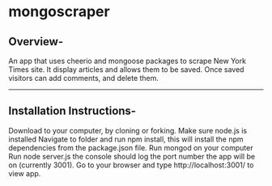 # mongoscraper

Overview-
-------------------------------------------------------------------------------------------------------------
An app that uses cheerio and mongoose packages to scrape New York Times site. It display articles and allows them to be saved. Once saved visitors can add comments, and delete them.

-------------------------------------------------------------------------------------------------------------

Installation Instructions-
-------------------------------------------------------------------------------------------------------------
Download to your computer, by cloning or forking. Make sure node.js is installed
Navigate to folder and run npm install, this will install the npm dependencies from the package.json file.
Run mongod on your computer
Run node server.js the console should log the port number the app will be on (currently 3001).
Go to your browser and type http://localhost:3001/ to view app.